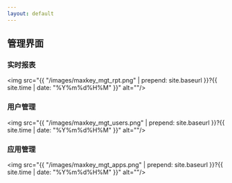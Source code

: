 ```yaml
---
layout: default
---
```

<h2>管理界面</h2>

<h3>实时报表</h3>

<img src="{{ "/images/maxkey_mgt_rpt.png" | prepend: site.baseurl }}?{{ site.time | date: "%Y%m%d%H%M" }}"  alt=""/>

<h3>用户管理</h3>

<img src="{{ "/images/maxkey_mgt_users.png" | prepend: site.baseurl }}?{{ site.time | date: "%Y%m%d%H%M" }}"  alt=""/>

<h3>应用管理</h3>

<img src="{{ "/images/maxkey_mgt_apps.png" | prepend: site.baseurl }}?{{ site.time | date: "%Y%m%d%H%M" }}"  alt=""/>